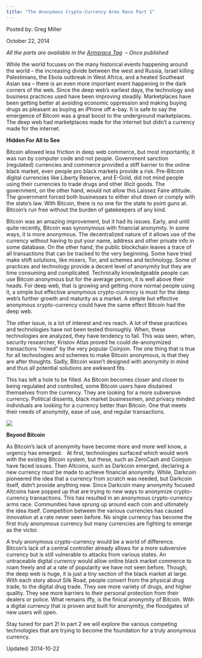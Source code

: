 ```yaml
---
title: "The Anonymous Crypto-Currency Arms Race Part 1"
---
```



Posted by: Greg Miller

<span>October 22, 2014</span>
    
<p><em>All the parts are available in the <a href="tag/ArmsRace/">Armsrace Tag</a>  &#8211; Once published</em></p>
<p>While the world focuses on the many historical events happening around the world &#8211; the increasing divide between the west and Russia, Israel killing Palestinians, the Ebola outbreak in West Africa, and a heated Southeast Asian sea – there is an even more important event happening in the dark corners of the web. Since the deep web&#8217;s earliest days, the technology and business practices used have been improving steadily. Marketplaces have been getting better at avoiding economic oppression and making buying drugs as pleasant as buying an iPhone off e-bay. It is safe to say the emergence of Bitcoin was a great boost to the underground marketplaces. The deep web had marketplaces made for the internet but didn&#8217;t a currency made for the internet.</p>
<p><strong>Hidden For All to See</strong></p>
<p>Bitcoin allowed less friction in deep web commerce, but most importantly, it was run by computer code and not people. Government sanction (regulated) currencies and commerce provided a stiff barrier to the online black market, even people pro black markets provide a risk. Pre-Bitcoin digital currencies like Liberty Reserve, and E-Gold, did not mind people using their currencies to trade drugs and other illicit goods. The government, on the other hand, would not allow this Laissez Faire attitude. The government forced both businesses to either shut down or comply with the state&#8217;s law. With Bitcoin, there is no one for the state to point guns at. Bitcoin&#8217;s run free without the burden of gatekeepers of any kind.</p>
<p>Bitcoin was an amazing improvement, but it had its issues. Early, and until quite recently, Bitcoin was synonymous with financial anonymity. In some ways, it is more anonymous. The decentralized nature of it allows use of the currency without having to put your name, address and other private info in some database. On the other hand, the public blockchain leaves a trace of all transactions that can be tracked to the very beginning. Some have tried make shift solutions, like mixers, Tor, and schemes and technology. Some of practices and technology provide a decent level of anonymity but they are time consuming and complicated. Technically knowledgeable people can use Bitcoin anonymous but for the average person, it is well above their heads. For deep web, that is growing and getting more normal people using it, a simple but effective anonymous crypto-currency is must for the deep web&#8217;s further growth and maturity as a market. A simple but effective anonymous crypto-currency could have the same effect Bitcoin had the deep web.</p>
<p>The other issue, is a lot of interest and res reach. A lot of these practices and technologies have not been tested thoroughly. When, these technologies are analyzed, they have tendency to fail. This was seen, when, security researcher, Kristov Atlas proved he could de-anonymized transactions “mixed” by the very popular Coinjoin. The one thing that is true for all technologies and schemes to make Bitcoin anonymous, is that they are after thoughts. Sadly, Bitcoin wasn&#8217;t designed with anonymity in mind and thus all potential solutions are awkward fits.</p>
<p>This has left a hole to be filled. As Bitcoin becomes closer and closer to being regulated and controlled, some Bitcoin users have disdained themselves from the currency. They are looking for a more subversive currency. Political dissents, black market businessmen, and privacy minded individuals are looking for a currency better than Bitcoin. One that meets their needs of anonymity, ease of use, and regular transactions.</p>
<img src="https://gir.pub/deepdotweb/imgs/2014/09/btc.png" />

<p><strong>Beyond Bitcoin</strong></p>
<p>As Bitcoin&#8217;s lack of anonymity have become more and more well know, a urgency has emerged.   At first, technologies surfaced which would work with the existing Bitcoin system, but these, such as ZeroCash and Coinjoin have faced issues. Then Altcoins, such as Darkcoin emerged, declaring a new currency must be made to achieve financial anonymity. While, Darkcoin pioneered the idea that a currency from scratch was needed, but Darkcoin itself, didn&#8217;t provide anything new. Since Darkcoin many anonymity focused Altcoins have popped up that are trying to new ways to anonymize crypto-currency transactions. This has resulted in an anonymous crypto-currency arms race. Communities have sprung up around each coin and ultimately the idea itself. Competition between the various currencies has caused innovation at a rate never seen before. No single currency has become the first truly anonymous currency but many currencies are fighting to emerge as the victor.</p>
<p>A truly anonymous crypto-currency would be a world of difference. Bitcoin&#8217;s lack of a central controller already allows for a more subversive currency but is still vulnerable to attacks from various states. An untraceable digital currency would allow online black market commerce to roam freely and at a rate of popularity we have not seen before. Though, the deep web is huge, it is just a tiny section of the black market at large. With each story about Silk Road, people convert from the physical drug trade, to the digital drug trade. They see more variety of drugs, and higher quality. They see more barriers to their personal protection from their dealers or police. What remains iffy, is the finical anonymity of Bitcoin. With a digital currency that is proven and built for anonymity, the floodgates of new users will open.</p>
<p>Stay tuned for part 2! In part 2 we will explore the various competing technologies that are trying to become the foundation for a truly anonymous currency.</p>

Updated: 2014-10-22
    
